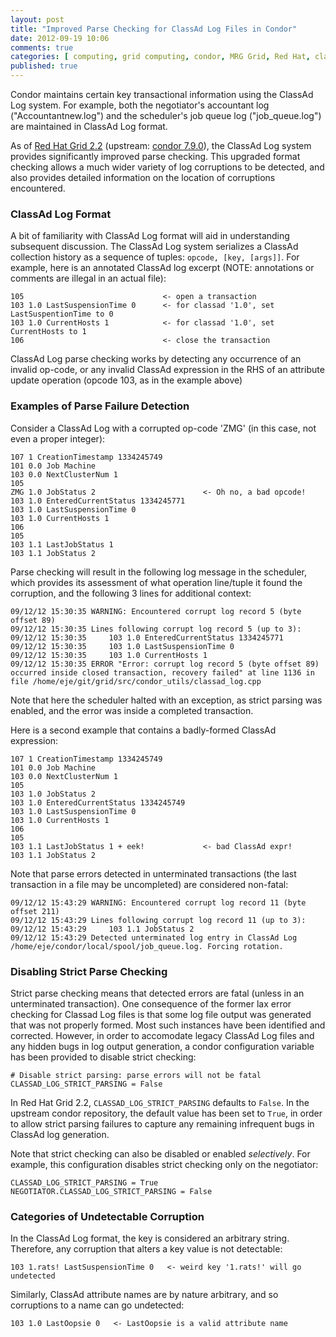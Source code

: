 ```yaml
---
layout: post
title: "Improved Parse Checking for ClassAd Log Files in Condor"
date: 2012-09-19 10:06
comments: true
categories: [ computing, grid computing, condor, MRG Grid, Red Hat, classad, classad log ]
published: true
---
```


Condor maintains certain key transactional information using the ClassAd Log system.  For example, both the negotiator's accountant log ("Accountantnew.log") and the scheduler's job queue log ("job_queue.log") are maintained in ClassAd Log format.

As of [Red Hat Grid 2.2](http://www.redhat.com/products/mrg/grid/) (upstream: [condor 7.9.0](http://research.cs.wisc.edu/condor/)), the ClassAd Log system provides significantly improved parse checking.  This upgraded format checking allows a much wider variety of log corruptions to be detected, and also provides detailed information on the location of corruptions encountered.

### ClassAd Log Format ###

A bit of familiarity with ClassAd Log format will aid in understanding subsequent discussion.  The ClassAd Log system serializes a ClassAd collection history as a sequence of tuples:  `opcode, [key, [args]]`.  For example, here is an annotated ClassAd log excerpt (NOTE: annotations or comments are illegal in an actual file):

    105                               <- open a transaction
    103 1.0 LastSuspensionTime 0      <- for classad '1.0', set LastSuspentionTime to 0
    103 1.0 CurrentHosts 1            <- for classad '1.0', set CurrentHosts to 1
    106                               <- close the transaction

ClassAd Log parse checking works by detecting any occurrence of an invalid op-code, or any invalid ClassAd expression in the RHS of an attribute update operation (opcode 103, as in the example above)

### Examples of Parse Failure Detection ###

Consider a ClassAd Log with a corrupted op-code 'ZMG' (in this case, not even a proper integer):

    107 1 CreationTimestamp 1334245749
    101 0.0 Job Machine
    103 0.0 NextClusterNum 1
    105
    ZMG 1.0 JobStatus 2                        <- Oh no, a bad opcode!
    103 1.0 EnteredCurrentStatus 1334245771
    103 1.0 LastSuspensionTime 0
    103 1.0 CurrentHosts 1
    106
    105
    103 1.1 LastJobStatus 1
    103 1.1 JobStatus 2

Parse checking will result in the following log message in the scheduler, which provides its assessment of what operation line/tuple it found the corruption, and the following 3 lines for additional context:

    09/12/12 15:30:35 WARNING: Encountered corrupt log record 5 (byte offset 89)
    09/12/12 15:30:35 Lines following corrupt log record 5 (up to 3):
    09/12/12 15:30:35     103 1.0 EnteredCurrentStatus 1334245771
    09/12/12 15:30:35     103 1.0 LastSuspensionTime 0
    09/12/12 15:30:35     103 1.0 CurrentHosts 1
    09/12/12 15:30:35 ERROR "Error: corrupt log record 5 (byte offset 89) occurred inside closed transaction, recovery failed" at line 1136 in file /home/eje/git/grid/src/condor_utils/classad_log.cpp

Note that here the scheduler halted with an exception, as strict parsing was enabled, and the error was inside a completed transaction.

Here is a second example that contains a badly-formed ClassAd expression:

    107 1 CreationTimestamp 1334245749
    101 0.0 Job Machine
    103 0.0 NextClusterNum 1
    105
    103 1.0 JobStatus 2
    103 1.0 EnteredCurrentStatus 1334245749
    103 1.0 LastSuspensionTime 0
    103 1.0 CurrentHosts 1
    106
    105
    103 1.1 LastJobStatus 1 + eek!             <- bad ClassAd expr!
    103 1.1 JobStatus 2

Note that parse errors detected in unterminated transactions (the last transaction in a file may be uncompleted) are considered non-fatal:

    09/12/12 15:43:29 WARNING: Encountered corrupt log record 11 (byte offset 211)
    09/12/12 15:43:29 Lines following corrupt log record 11 (up to 3):
    09/12/12 15:43:29     103 1.1 JobStatus 2
    09/12/12 15:43:29 Detected unterminated log entry in ClassAd Log /home/eje/condor/local/spool/job_queue.log. Forcing rotation.

### Disabling Strict Parse Checking ###

Strict parse checking means that detected errors are fatal (unless in an unterminated transaction).  One consequence of the former lax error checking for Classad Log files is that some log file output was generated that was not properly formed.  Most such instances have been identified and corrected.  However, in order to accomodate legacy ClassAd Log files and any hidden bugs in log output generation, a condor configuration variable has been provided to disable strict checking:

    # Disable strict parsing: parse errors will not be fatal
    CLASSAD_LOG_STRICT_PARSING = False

In Red Hat Grid 2.2, `CLASSAD_LOG_STRICT_PARSING` defaults to `False`.  In the upstream condor repository, the default value has been set to `True`, in order to allow strict parsing failures to capture any remaining infrequent bugs in ClassAd log generation.

Note that strict checking can also be disabled or enabled _selectively_.  For example, this configuration disables strict checking only on the negotiator:

    CLASSAD_LOG_STRICT_PARSING = True
    NEGOTIATOR.CLASSAD_LOG_STRICT_PARSING = False

### Categories of Undetectable Corruption ###

In the ClassAd Log format, the key is considered an arbitrary string.  Therefore, any corruption that alters a key value is not detectable:

    103 1.rats! LastSuspensionTime 0   <- weird key '1.rats!' will go undetected

Similarly, ClassAd attribute names are by nature arbitrary, and so corruptions to a name can go undetected:

    103 1.0 LastOopsie 0   <- LastOopsie is a valid attribute name
